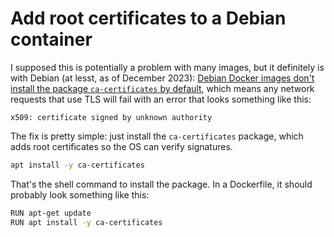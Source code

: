 # Add root certificates to a Debian container

I supposed this is potentially a problem with many images, but it definitely is with Debian (at lesst, as of December 2023): [Debian Docker images don't install the package `ca-certificates` by default](https://github.com/debuerreotype/docker-debian-artifacts/issues/15), which means any network requests that use TLS will fail with an error that looks something like this:

```
x509: certificate signed by unknown authority
```

The fix is pretty simple: just install the `ca-certificates` package, which adds root certificates so the OS can verify signatures.

```sh
apt install -y ca-certificates
```

That's the shell command to install the package. In a Dockerfile, it should probably look something like this:

```sh
RUN apt-get update
RUN apt install -y ca-certificates
```